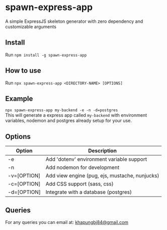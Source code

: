 # spawn-express-app

A simple ExpressJS skeleton generator with zero dependency and customizable arguments

## Install

Run `npm install -g spawn-express-app`

## How to use

Run `npx spawn-express-app <DIRECTORY-NAME> [OPTIONS]`

## Example

`npx spawn-express-app my-backend -e -n -d=postgres` <br>
This will generate a express app called `my-backend` with environment variables, nodemon and postgres already setup for your use.

## Options

| Option      | Description                                    |
| ----------- | ---------------------------------------------- |
| -e          | Add 'dotenv' environment variable support      |
| -n          | Add nodemon for development                    |
| -v=[OPTION] | Add view engine (pug, ejs, mustache, nunjucks) |
| -c=[OPTION] | Add CSS support (sass, css)                    |
| -d=[OPTION] | Integrate with a database (postgres)           |

## Queries

For any queries you can email at: khapungbj84@gmail.com
